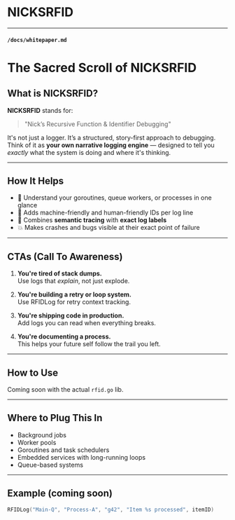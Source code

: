# NICKSRFID


---

#### `/docs/whitepaper.md`

# The Sacred Scroll of NICKSRFID

## What is NICKSRFID?

**NICKSRFID** stands for:
> "Nick’s Recursive Function & Identifier Debugging"

It's not just a logger. It’s a structured, story-first approach to debugging.  
Think of it as **your own narrative logging engine** — designed to tell you *exactly* what the system is doing and where it's thinking.

---

## How It Helps

- 🧠 Understand your goroutines, queue workers, or processes in one glance
- 🧩 Adds machine-friendly and human-friendly IDs per log line
- 🧭 Combines **semantic tracing** with **exact log labels**
- 💥 Makes crashes and bugs visible at their exact point of failure

---

## CTAs (Call To Awareness)

1. **You're tired of stack dumps.**  
   Use logs that *explain*, not just explode.

2. **You're building a retry or loop system.**  
   Use RFIDLog for retry context tracking.

3. **You're shipping code in production.**  
   Add logs you can read when everything breaks.

4. **You're documenting a process.**  
   This helps your future self follow the trail you left.

---

## How to Use

Coming soon with the actual `rfid.go` lib.

---

## Where to Plug This In

- Background jobs
- Worker pools
- Goroutines and task schedulers
- Embedded services with long-running loops
- Queue-based systems

---

## Example (coming soon)

```go
RFIDLog("Main-Q", "Process-A", "g42", "Item %s processed", itemID)
